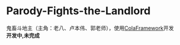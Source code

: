 # Parody-Fights-the-Landlord
鬼畜斗地主（主角：老八、卢本伟、郭老师），使用[ColaFramework](https://github.com/XINCGer/ColaFrameWork)开发  
**开发中,未完成**
